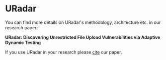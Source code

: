 # URadar
You can find more details on URadar's methodology, architecture etc. in our research paper:

**URadar: Discovering Unrestricted File Upload Vulnerabilities via Adaptive Dynamic Testing**

If you use URadar in your research please [cite](https://dblp.org/rec/journals/tifs/ChenLPLCJ24.html?view=bibtex) our paper.
